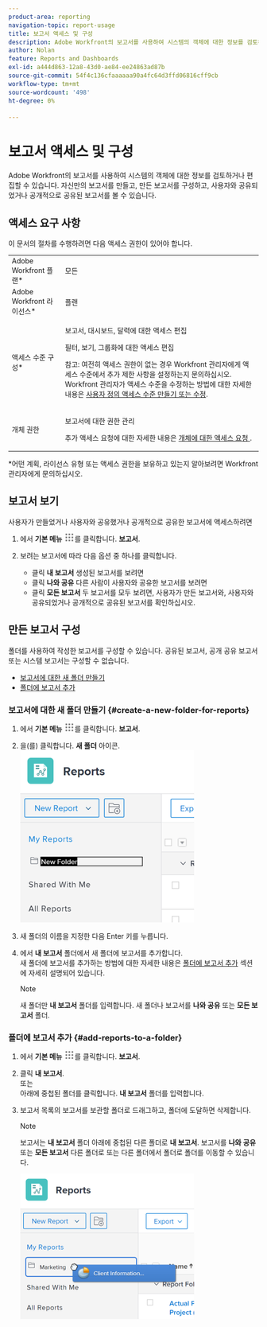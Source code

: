 ```yaml
---
product-area: reporting
navigation-topic: report-usage
title: 보고서 액세스 및 구성
description: Adobe Workfront의 보고서를 사용하여 시스템의 객체에 대한 정보를 검토하거나 편집할 수 있습니다. 자신만의 보고서를 만들고, 만든 보고서를 구성하고, 사용자와 공유되었거나 공개적으로 공유된 보고서를 볼 수 있습니다.
author: Nolan
feature: Reports and Dashboards
exl-id: a444d863-12a8-43d0-ae84-ee24863ad87b
source-git-commit: 54f4c136cfaaaaaa90a4fc64d3ffd06816cff9cb
workflow-type: tm+mt
source-wordcount: '498'
ht-degree: 0%

---
```


# 보고서 액세스 및 구성

Adobe Workfront의 보고서를 사용하여 시스템의 객체에 대한 정보를 검토하거나 편집할 수 있습니다. 자신만의 보고서를 만들고, 만든 보고서를 구성하고, 사용자와 공유되었거나 공개적으로 공유된 보고서를 볼 수 있습니다.

## 액세스 요구 사항

이 문서의 절차를 수행하려면 다음 액세스 권한이 있어야 합니다.

<table style="table-layout:auto"> 
 <col> 
 <col> 
 <tbody> 
  <tr> 
   <td role="rowheader">Adobe Workfront 플랜*</td> 
   <td> <p>모든</p> </td> 
  </tr> 
  <tr> 
   <td role="rowheader">Adobe Workfront 라이선스*</td> 
   <td> <p>플랜 </p> </td> 
  </tr> 
  <tr> 
   <td role="rowheader">액세스 수준 구성*</td> 
   <td> <p>보고서, 대시보드, 달력에 대한 액세스 편집</p> <p>필터, 보기, 그룹화에 대한 액세스 편집</p> <p>참고: 여전히 액세스 권한이 없는 경우 Workfront 관리자에게 액세스 수준에서 추가 제한 사항을 설정하는지 문의하십시오. Workfront 관리자가 액세스 수준을 수정하는 방법에 대한 자세한 내용은 <a href="../../../administration-and-setup/add-users/configure-and-grant-access/create-modify-access-levels.md" class="MCXref xref">사용자 정의 액세스 수준 만들기 또는 수정</a>.</p> </td> 
  </tr> 
  <tr> 
   <td role="rowheader">개체 권한</td> 
   <td> <p>보고서에 대한 권한 관리</p> <p>추가 액세스 요청에 대한 자세한 내용은 <a href="../../../workfront-basics/grant-and-request-access-to-objects/request-access.md" class="MCXref xref">개체에 대한 액세스 요청 </a>.</p> </td> 
  </tr> 
 </tbody> 
</table>

&#42;어떤 계획, 라이선스 유형 또는 액세스 권한을 보유하고 있는지 알아보려면 Workfront 관리자에게 문의하십시오.

## 보고서 보기

사용자가 만들었거나 사용자와 공유했거나 공개적으로 공유한 보고서에 액세스하려면

1. 에서 **기본 메뉴** ![](assets/main-menu-icon.png)를 클릭합니다. **보고서**.

1. 보려는 보고서에 따라 다음 옵션 중 하나를 클릭합니다.

   * 클릭 **내 보고서** 생성된 보고서를 보려면
   * 클릭 **나와 공유** 다른 사람이 사용자와 공유한 보고서를 보려면
   * 클릭 **모든 보고서** 두 보고서를 모두 보려면, 사용자가 만든 보고서와, 사용자와 공유되었거나 공개적으로 공유된 보고서를 확인하십시오.

## 만든 보고서 구성

폴더를 사용하여 작성한 보고서를 구성할 수 있습니다. 공유된 보고서, 공개 공유 보고서 또는 시스템 보고서는 구성할 수 없습니다.

* [보고서에 대한 새 폴더 만들기](#create-a-new-folder-for-reports)
* [폴더에 보고서 추가](#add-reports-to-a-folder)

### 보고서에 대한 새 폴더 만들기 {#create-a-new-folder-for-reports}

1. 에서 **기본 메뉴** ![](assets/main-menu-icon.png)를 클릭합니다. **보고서**.

1. 을(를) 클릭합니다. **새 폴더** 아이콘.\
   ![](assets/nwe-new-folder-350x346.png)

1. 새 폴더의 이름을 지정한 다음 Enter 키를 누릅니다.
1. 에서 **내 보고서** 폴더에서 새 폴더에 보고서를 추가합니다.\
   새 폴더에 보고서를 추가하는 방법에 대한 자세한 내용은 [폴더에 보고서 추가](#add-reports-to-a-folder) 섹션에 자세히 설명되어 있습니다.

   >[!NOTE]
   >
   >새 폴더만 **내 보고서** 폴더를 입력합니다. 새 폴더나 보고서를 **나와 공유** 또는 **모든 보고서** 폴더.

### 폴더에 보고서 추가 {#add-reports-to-a-folder}

1. 에서 **기본 메뉴** ![](assets/main-menu-icon.png)를 클릭합니다. **보고서**.

1. 클릭 **내 보고서**.\
   또는\
   아래에 중첩된 폴더를 클릭합니다. **내 보고서** 폴더를 입력합니다.

1. 보고서 목록의 보고서를 보관할 폴더로 드래그하고, 폴더에 도달하면 삭제합니다.

   >[!NOTE]
   >
   >보고서는 **내 보고서** 폴더 아래에 중첩된 다른 폴더로 **내 보고서**. 보고서를 **나와 공유** 또는 **모든 보고서** 다른 폴더로 또는 다른 폴더에서 폴더로 폴더를 이동할 수 있습니다.

   ![](assets/nwe-drag-report-to-folder-350x292.png)
